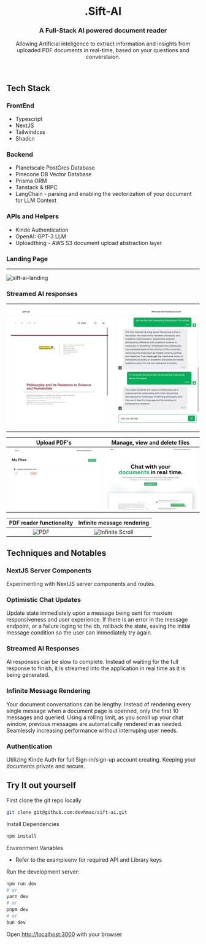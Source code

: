 <div align="center">

# .Sift-AI

### A Full-Stack AI powered document reader

Allowing Artificial inteligence to extract information and insights from uploaded PDF documents in real-time, based on your questions and converstaion.

</div>
<br>

## Tech Stack

### FrontEnd

- Typescript
- NextJS
- Tailwindcss
- Shadcn

### Backend

- Planetscale PostGres Database
- Pinecone DB Vector Database
- Prisma ORM
- Tanstack & tRPC
- LangChain - parsing and enabling the vectorization of your document for LLM Context

### APIs and Helpers

- Kinde Authentication
- OpenAI: GPT-3 LLM
- Uploadthing - AWS S3 document upload abstraction layer

### Landing Page

---

![sift-ai-landing](public/readmeGifs/sift-ai-landing.gif)

### Streamed AI responses

---

![Streamed AI Response](/public/readmeGifs/ai-response.gif)

---

|                Upload PDF's                 |        Manage, view and delete files        |
| :-----------------------------------------: | :-----------------------------------------: |
| ![Dashboard](/public/readmeGifs/Upload.gif) | ![upload](/public/readmeGifs/dashboard.gif) |

|             PDF reader functionality             |                     Infinite message rendering                      |
| :----------------------------------------------: | :-----------------------------------------------------------------: |
| ![PDF](/public/readmeGifs/pdf-functionality.gif) | ![Infinite Scroll](/public/readmeGifs/infinite-message-queries.gif) |

## Techniques and Notables

### NextJS Server Components

Experimenting with NextJS server components and routes.

### Optimistic Chat Updates

Update state immediately upon a message being sent for maxium responsiveness and user experience. If there is an error in the message endpoint, or a failure loging to the db, rollback the state, saving the initial message condition so the user can immediately try again.

### Streamed AI Responses

AI responses can be slow to complete. Instead of waiting for the full response to finish, it is streamed into the application in real time as it is being generated.

### Infinite Message Rendering

Your document conversations can be lengthy. Instead of rendering every single message when a document page is openned, only the first 10 messages and queried. Using a rolling limit, as you scroll up your chat window, previous messages are automatically rendered in as needed. Seamlessly increasing performance without interruping user needs.

### Authentication

Utilizing Kinde Auth for full Sign-in/sign-up account creating. Keeping your documents private and secure.

## Try It out yourself

First clone the git repo locally

```bash
git clone git@github.com:devhmac/sift-ai.git
```

Install Dependencies

```bash
npm install
```

Environment Variables

- Refer to the exampleenv for required API and Library keys

Run the development server:

```bash
npm run dev
# or
yarn dev
# or
pnpm dev
# or
bun dev
```

Open [http://localhost:3000](http://localhost:3000) with your browser
